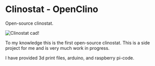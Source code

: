 # Clinostat - OpenClino

Open-source clinostat.

![Clinostat cad!](openclino.gif "cadModel")

<!-- ![Clinostat!](first_img.jpg "prototype") -->

To my knowledge this is the first open-source clinostat. This is a side project for me and is very much work in progress.

I have provided 3d print files, arduino, and raspberry pi-code.

